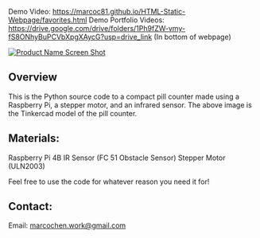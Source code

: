 Demo Video: https://marcoc81.github.io/HTML-Static-Webpage/favorites.html
Demo Portfolio Videos: https://drive.google.com/drive/folders/1Ph9fZW-vmy-fS8ONhyBuPCVbXpgXAycG?usp=drive_link
(In bottom of webpage)

[![Product Name Screen Shot][product-screenshot1]](https://example.com)
## Overview
This is the Python source code to a compact pill counter made using a Raspberry Pi, a stepper motor, and an infrared sensor. The above image is the Tinkercad model of the pill counter.

## Materials:
Raspberry Pi 4B
IR Sensor (FC 51 Obstacle Sensor)
Stepper Motor (ULN2003)

Feel free to use the code for whatever reason you need it for!

## Contact:
Email: marcochen.work@gmail.com

[product-screenshot1]: https://www.dropbox.com/scl/fi/eriyqus5te6nxjzeahmyx/Pill-Pal-picture.png?rlkey=sy0hhuxl1cbxvgsj75ljq1lzj&raw=1

